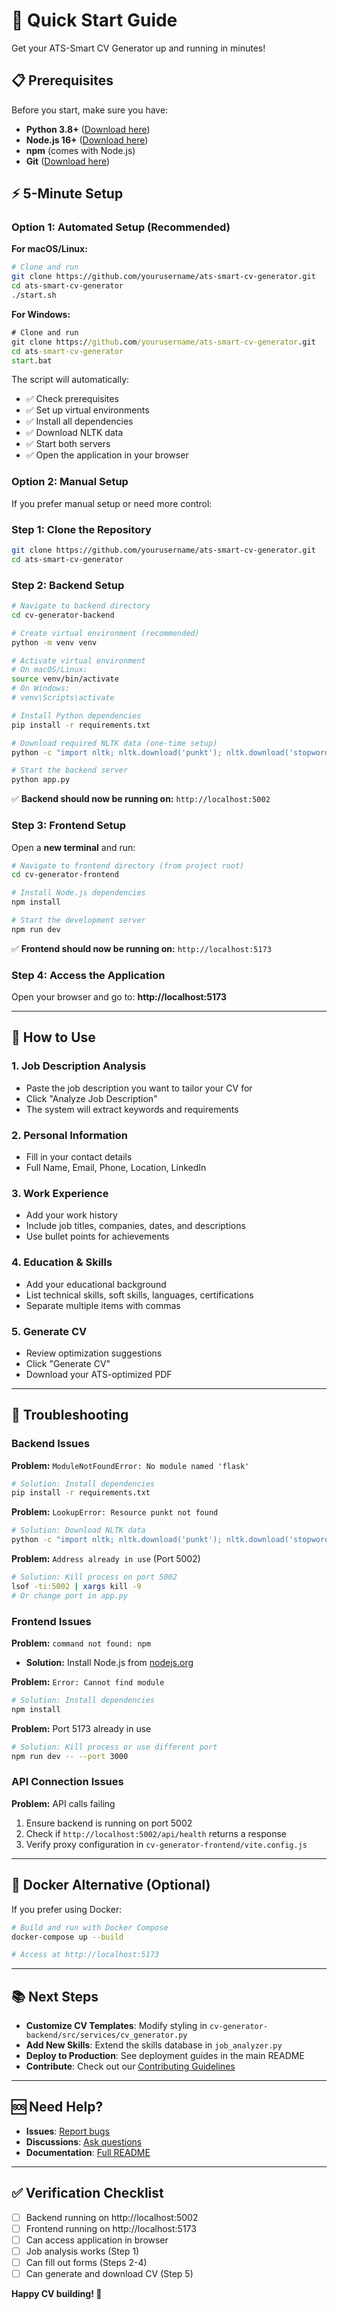 # 🚀 Quick Start Guide

Get your ATS-Smart CV Generator up and running in minutes!

## 📋 Prerequisites

Before you start, make sure you have:

- **Python 3.8+** ([Download here](https://www.python.org/downloads/))
- **Node.js 16+** ([Download here](https://nodejs.org/))
- **npm** (comes with Node.js)
- **Git** ([Download here](https://git-scm.com/))

## ⚡ 5-Minute Setup

### Option 1: Automated Setup (Recommended)

**For macOS/Linux:**
```bash
# Clone and run
git clone https://github.com/yourusername/ats-smart-cv-generator.git
cd ats-smart-cv-generator
./start.sh
```

**For Windows:**
```cmd
# Clone and run
git clone https://github.com/yourusername/ats-smart-cv-generator.git
cd ats-smart-cv-generator
start.bat
```

The script will automatically:
- ✅ Check prerequisites
- ✅ Set up virtual environments
- ✅ Install all dependencies
- ✅ Download NLTK data
- ✅ Start both servers
- ✅ Open the application in your browser

### Option 2: Manual Setup

If you prefer manual setup or need more control:

### Step 1: Clone the Repository

```bash
git clone https://github.com/yourusername/ats-smart-cv-generator.git
cd ats-smart-cv-generator
```

### Step 2: Backend Setup

```bash
# Navigate to backend directory
cd cv-generator-backend

# Create virtual environment (recommended)
python -m venv venv

# Activate virtual environment
# On macOS/Linux:
source venv/bin/activate
# On Windows:
# venv\Scripts\activate

# Install Python dependencies
pip install -r requirements.txt

# Download required NLTK data (one-time setup)
python -c "import nltk; nltk.download('punkt'); nltk.download('stopwords'); nltk.download('punkt_tab'); nltk.download('averaged_perceptron_tagger')"

# Start the backend server
python app.py
```

✅ **Backend should now be running on:** `http://localhost:5002`

### Step 3: Frontend Setup

Open a **new terminal** and run:

```bash
# Navigate to frontend directory (from project root)
cd cv-generator-frontend

# Install Node.js dependencies
npm install

# Start the development server
npm run dev
```

✅ **Frontend should now be running on:** `http://localhost:5173`

### Step 4: Access the Application

Open your browser and go to: **http://localhost:5173**

---

## 🎯 How to Use

### 1. **Job Description Analysis**
- Paste the job description you want to tailor your CV for
- Click "Analyze Job Description" 
- The system will extract keywords and requirements

### 2. **Personal Information**
- Fill in your contact details
- Full Name, Email, Phone, Location, LinkedIn

### 3. **Work Experience**
- Add your work history
- Include job titles, companies, dates, and descriptions
- Use bullet points for achievements

### 4. **Education & Skills**
- Add your educational background
- List technical skills, soft skills, languages, certifications
- Separate multiple items with commas

### 5. **Generate CV**
- Review optimization suggestions
- Click "Generate CV"
- Download your ATS-optimized PDF

---

## 🔧 Troubleshooting

### Backend Issues

**Problem:** `ModuleNotFoundError: No module named 'flask'`
```bash
# Solution: Install dependencies
pip install -r requirements.txt
```

**Problem:** `LookupError: Resource punkt not found`
```bash
# Solution: Download NLTK data
python -c "import nltk; nltk.download('punkt'); nltk.download('stopwords'); nltk.download('punkt_tab')"
```

**Problem:** `Address already in use` (Port 5002)
```bash
# Solution: Kill process on port 5002
lsof -ti:5002 | xargs kill -9
# Or change port in app.py
```

### Frontend Issues

**Problem:** `command not found: npm`
- **Solution:** Install Node.js from [nodejs.org](https://nodejs.org/)

**Problem:** `Error: Cannot find module`
```bash
# Solution: Install dependencies
npm install
```

**Problem:** Port 5173 already in use
```bash
# Solution: Kill process or use different port
npm run dev -- --port 3000
```

### API Connection Issues

**Problem:** API calls failing
1. Ensure backend is running on port 5002
2. Check if `http://localhost:5002/api/health` returns a response
3. Verify proxy configuration in `cv-generator-frontend/vite.config.js`

---

## 🐳 Docker Alternative (Optional)

If you prefer using Docker:

```bash
# Build and run with Docker Compose
docker-compose up --build

# Access at http://localhost:5173
```

---

## 📚 Next Steps

- **Customize CV Templates**: Modify styling in `cv-generator-backend/src/services/cv_generator.py`
- **Add New Skills**: Extend the skills database in `job_analyzer.py`
- **Deploy to Production**: See deployment guides in the main README
- **Contribute**: Check out our [Contributing Guidelines](CONTRIBUTING.md)

---

## 🆘 Need Help?

- **Issues**: [Report bugs](https://github.com/yourusername/ats-smart-cv-generator/issues)
- **Discussions**: [Ask questions](https://github.com/yourusername/ats-smart-cv-generator/discussions)
- **Documentation**: [Full README](README.md)

---

## ✅ Verification Checklist

- [ ] Backend running on http://localhost:5002
- [ ] Frontend running on http://localhost:5173
- [ ] Can access application in browser
- [ ] Job analysis works (Step 1)
- [ ] Can fill out forms (Steps 2-4)
- [ ] Can generate and download CV (Step 5)

**Happy CV building! 🎉**
